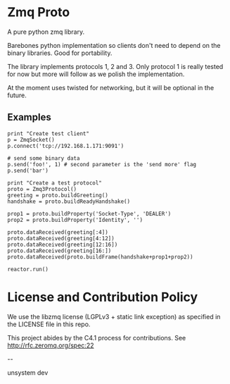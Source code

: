 Zmq Proto
================================

A pure python zmq library.

Barebones python implementation so clients don't need to depend on the binary libraries. Good for portability.

The library implements protocols 1, 2 and 3. Only protocol 1 is really tested for now but more will follow as we polish the implementation.

At the moment uses twisted for networking, but it will be optional in the future.

Examples
-------------------------

    print "Create test client"
    p = ZmqSocket()
    p.connect('tcp://192.168.1.171:9091')

    # send some binary data
    p.send('foo!', 1) # second parameter is the 'send more' flag
    p.send('bar')
   
    print "Create a test protocol"
    proto = Zmq3Protocol()
    greeting = proto.buildGreeting()
    handshake = proto.buildReadyHandshake()

    prop1 = proto.buildProperty('Socket-Type', 'DEALER')
    prop2 = proto.buildProperty('Identity', '')

    proto.dataReceived(greeting[:4])
    proto.dataReceived(greeting[4:12])
    proto.dataReceived(greeting[12:16])
    proto.dataReceived(greeting[16:])
    proto.dataReceived(proto.buildFrame(handshake+prop1+prop2))

    reactor.run()

License and Contribution Policy
================================

We use the libzmq license (LGPLv3 + static link exception) as specified
in the LICENSE file in this repo.

This project abides by the C4.1 process for contributions.
See http://rfc.zeromq.org/spec:22

--

unsystem dev

